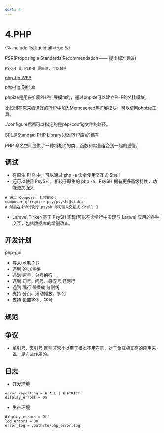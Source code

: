 ```yaml
---
sort: 4
---
```


# 4.PHP

{% include list.liquid all=true %}



PSR(Proposing a Standards Recommendation —— 提出标准建议)
```
PSR-4 比 PSR-0 更简洁，可以替换 
```

[php-fig WEB](https://www.php-fig.org/)

[php-fig GitHub](https://github.com/php-fig)

phpize是用来扩展PHP扩展模块的，通过phpize可以建立PHP的外挂模块。

比如想在原来编译好的PHP中加入Memcached等扩展模块，可以使用phpize工具。

./configure后面可以指定的是php-config文件的路径。

SPL是Standard PHP Library(标准PHP库)的缩写

PHP 命名空间提供了一种将相关的类、函数和常量组合到一起的途径。


## 调试

* 在原生 PHP 中，可以通过 php -a 命令使用交互式 Shell
* 还可以使用 PsySH ，相较于原生的 php -a，PsySH 拥有更多高级特性，功能更加强大
```shell
# 通过 Composer 全局安装：
composer g require psy/psysh:@stable
# 然后在命令行执行 psysh 即可进入交互式 Shell 了
```
* Laravel Tinker(基于 PsySH 实现)可以在命令行中实现与 Laravel 应用的各种交互，包括数据库的增删改查。

## 开发计划

php-gui 
* 导入txt电子书
* 遇到 的 加空格
* 遇到 逗号、分号换行
* 遇到 句号、问号、感叹号 还两行
* 遇到 隔行 替换成 分割线
* 支持 分页、滚动播放、多列
* 支持 设置字体、字号


## 规范


## 争议

* 单引号、双引号 区别非常小以至于根本不用在意，对于负载极其高的应用来说，是有点作用的。

## 日志

* 开发环境
```config
error_reporting = E_ALL | E_STRICT
display_errors = On
```

* 生产环境
```config
display_errors = Off
log_errors = On
error_log = /path/to/php_error.log
```

